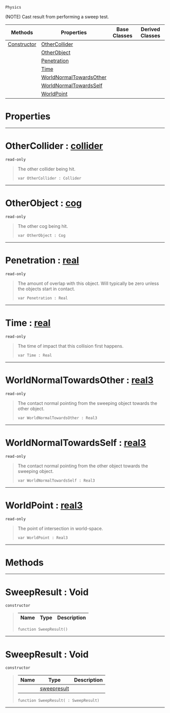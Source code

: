  `Physics`

(NOTE) Cast result from performing a sweep test.

|Methods|Properties|Base Classes|Derived Classes|
|---|---|---|---|
|[ Constructor](sweepresult.md#sweepresult-void)|[ OtherCollider](sweepresult.md#othercollider-zilch-engin)| | |
| |[ OtherObject](sweepresult.md#otherobject-zilch-engine)| | |
| |[ Penetration](sweepresult.md#penetration-zilch-engine)| | |
| |[ Time](sweepresult.md#time-zilch-engine-documen)| | |
| |[ WorldNormalTowardsOther](sweepresult.md#worldnormaltowardsother)| | |
| |[ WorldNormalTowardsSelf](sweepresult.md#worldnormaltowardsself-z)| | |
| |[ WorldPoint](sweepresult.md#worldpoint-zilch-engine-d)| | |


 #  Properties


---  
 #  OtherCollider : [collider](collider.md)

 `read-only`

> The other collider being hit.
> ```TS:Nada
> var OtherCollider : Collider


---  
 #  OtherObject : [cog](cog.md)

 `read-only`

> The other cog being hit.
> ```TS:Nada
> var OtherObject : Cog


---  
 #  Penetration : [real](../nada_base_types/real.md)

 `read-only`

> The amount of overlap with this object. Will typically be zero unless the objects start in contact.
> ```TS:Nada
> var Penetration : Real


---  
 #  Time : [real](../nada_base_types/real.md)

 `read-only`

> The time of impact that this collision first happens.
> ```TS:Nada
> var Time : Real


---  
 #  WorldNormalTowardsOther : [real3](../nada_base_types/real3.md)

 `read-only`

> The contact normal pointing from the sweeping object towards the other object.
> ```TS:Nada
> var WorldNormalTowardsOther : Real3


---  
 #  WorldNormalTowardsSelf : [real3](../nada_base_types/real3.md)

 `read-only`

> The contact normal pointing from the other object towards the sweeping object.
> ```TS:Nada
> var WorldNormalTowardsSelf : Real3


---  
 #  WorldPoint : [real3](../nada_base_types/real3.md)

 `read-only`

> The point of intersection in world-space.
> ```TS:Nada
> var WorldPoint : Real3


---  
 #  Methods


---  
 #  SweepResult : Void

 `constructor`

> 
> |Name|Type|Description|
> |---|---|---|
> ```TS:Nada
> function SweepResult()
> ``` 


---  
 #  SweepResult : Void

 `constructor`

> 
> |Name|Type|Description|
> |---|---|---|
> ||[sweepresult](sweepresult.md)| |
> ```TS:Nada
> function SweepResult( : SweepResult)
> ``` 


---  
 

 